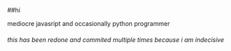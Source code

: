 ##hi

mediocre javasript and occasionally python programmer
###### this has been redone and commited multiple times because i am indecisive 
